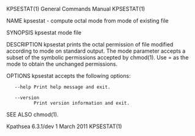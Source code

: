 KPSESTAT(1)                                                                      General Commands Manual                                                                      KPSESTAT(1)

NAME
       kpsestat - compute octal mode from mode of existing file

SYNOPSIS
       kpsestat mode file

DESCRIPTION
       kpsestat prints the octal permission of file modified according to mode on standard output.  The mode parameter accepts a subset of the symbolic permissions accepted by chmod(1).
       Use = as the mode to obtain the unchanged permissions.

OPTIONS
       kpsestat accepts the following options:

       --help Print help message and exit.

       --version
              Print version information and exit.

SEE ALSO
       chmod(1).

Kpathsea 6.3.1/dev                                                                     1 March 2011                                                                           KPSESTAT(1)
